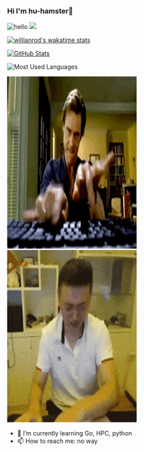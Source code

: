 ###  Hi I'm hu-hamster👋

![hello](https://views.whatilearened.today/views/github/hu-hamster/deplives.svg)
![](https://img.shields.io/badge/%E5%86%99%E4%BD%9C%E5%B7%A5%E5%85%B7-VS%20Code-green)

[![willianrod's wakatime stats](https://github-readme-stats.vercel.app/api/wakatime?username=hu_hamster&theme=dracula)](https://github.com/anuraghazra/github-readme-stats)

<a href="https://github.com/hu-hamster">
  <img alt="GitHub Stats" src="https://github-readme-stats.vercel.app/api?username=hu-hamster&include_all_commits=true&theme=dracula" />
</a>

![Most Used Languages](https://github-readme-stats.vercel.app/api/top-langs/?username=hu-hamster&theme=dracula&layout=compact)

<img src="https://github.com/hu-hamster/hu-hamster/blob/main/do.gif" width=60% height="400"></img>
<img src="https://github.com/hu-hamster/hu-hamster/blob/main/gan.gif" width=60% height="400"></img>


- 🌱 I’m currently learning Go, HPC, python
- 📫 How to reach me: no way


<!--
**hu-hamster/hu-hamster** is a ✨ _special_ ✨ repository because its `README.md` (this file) appears on your GitHub profile.

Here are some ideas to get you started:

- 🔭 I’m currently working on ...
- 🌱 I’m currently learning ...
- 👯 I’m looking to collaborate on ...
- 🤔 I’m looking for help with ...
- 💬 Ask me about ...
- 📫 How to reach me: ...
- 😄 Pronouns: ...
- ⚡ Fun fact: ...
-->
